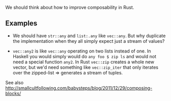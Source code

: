 We should think about how to improve composability in Rust.

## Examples
* We should have ```str::any``` and ```list:.any``` like ```vec::any```.
But why duplicate the implementation when they all simply expect just a stream of values?

* ```vec::any2``` is like ```vec::any``` operating on two lists instead of one. In Haskell you would simply would do ```any foo $ zip ls``` and would not need a special function ```any2```.
In Rust ```vec::zip``` creates a whole new vector, but we'd need something like ```vec::zip_iter``` that only iterates over the zipped-list => generates a stream of tuples.


See also http://smallcultfollowing.com/babysteps/blog/2011/12/29/composing-blocks/